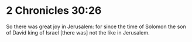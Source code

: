 # 2 Chronicles 30:26

So there was great joy in Jerusalem: for since the time of Solomon the son of David king of Israel [there was] not the like in Jerusalem.